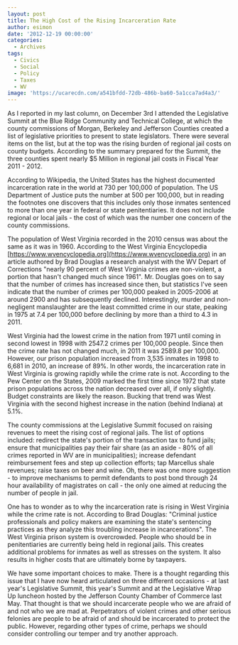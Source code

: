 ```yaml
---
layout: post
title: The High Cost of the Rising Incarceration Rate
author: esimon
date: '2012-12-19 00:00:00'
categories:
  - Archives
tags:
  - Civics
  - Social
  - Policy
  - Taxes
  - WV
image: 'https://ucarecdn.com/a541bfdd-72db-486b-ba60-5a1cca7ad4a3/'
---
```

As I reported in my last column, on December 3rd I attended the Legislative Summit at the Blue Ridge Community and Technical College, at which the county commissions of Morgan, Berkeley and Jefferson Counties created a list of legislative priorities to present to state legislators. There were several items on the list, but at the top was the rising burden of regional jail costs on county budgets. According to the summary prepared for the Summit, the three counties spent nearly $5 Million in regional jail costs in Fiscal Year 2011 - 2012. 

According to Wikipedia, the United States has the highest documented incarceration rate in the world at 730 per 100,000 of population. The US Department of Justice puts the number at 500 per 100,000, but in reading the footnotes one discovers that this includes only those inmates sentenced to more than one year in federal or state penitentiaries. It does not include regional or local jails - the cost of which was the number one concern of the county commissions. 

The population of West Virginia recorded in the 2010 census was about the same as it was in 1960. According to the West Virginia Encyclopedia [https://www.wvencyclopedia.org](https://www.wvencyclopedia.org) in an article authored by Brad Douglas a research analyst with the WV Depart of Corrections "nearly 90 percent of West Virginia crimes are non-violent, a portion that hasn't changed much since 1961". Mr. Douglas goes on to say that the number of crimes has increased since then, but statistics I've seen indicate that the number of crimes per 100,000 peaked in 2005-2006 at around 2900 and has subsequently declined. Interestingly, murder and non-negligent manslaughter are the least committed crime in our state, peaking in 1975 at 7.4 per 100,000 before declining by more than a third to 4.3 in 2011. 

West Virginia had the lowest crime in the nation from 1971 until coming in second lowest in 1998 with 2547.2 crimes per 100,000 people. Since then the crime rate has not changed much, in 2011 it was 2589.8 per 100,000. However, our prison population increased from 3,535 inmates in 1998 to 6,681 in 2010, an increase of 89%. In other words, the incarceration rate in West Virginia is growing rapidly while the crime rate is not. According to the Pew Center on the States, 2009 marked the first time since 1972 that state prison populations across the nation decreased over all, if only slightly. Budget constraints are likely the reason. Bucking that trend was West Virginia with the second highest increase in the nation (behind Indiana) at 5.1%. 

The county commissions at the Legislative Summit focused on raising revenues to meet the rising cost of regional jails. The list of options included: redirect the state's portion of the transaction tax to fund jails; ensure that municipalities pay their fair share (as an aside - 80% of all crimes reported in WV are in municipalities); increase defendant reimbursement fees and step up collection efforts; tap Marcellus shale revenues; raise taxes on beer and wine. Oh, there was one more suggestion - to improve mechanisms to permit defendants to post bond through 24 hour availability of magistrates on call - the only one aimed at reducing the number of people in jail. 

One has to wonder as to why the incarceration rate is rising in West Virginia while the crime rate is not. According to Brad Douglas: "Criminal justice professionals and policy makers are examining the state's sentencing practices as they analyze this troubling increase in incarcerations". The West Virginia prison system is overcrowded. People who should be in penitentiaries are currently being held in regional jails. This creates additional problems for inmates as well as stresses on the system. It also results in higher costs that are ultimately borne by taxpayers. 

We have some important choices to make. There is a thought regarding this issue that I have now heard articulated on three different occasions - at last year's Legislative Summit, this year's Summit and at the Legislative Wrap Up luncheon hosted by the Jefferson County Chamber of Commerce last May. That thought is that we should incarcerate people who we are afraid of and not who we are mad at. Perpetrators of violent crimes and other serious felonies are people to be afraid of and should be incarcerated to protect the public. However, regarding other types of crime, perhaps we should consider controlling our temper and try another approach. 

